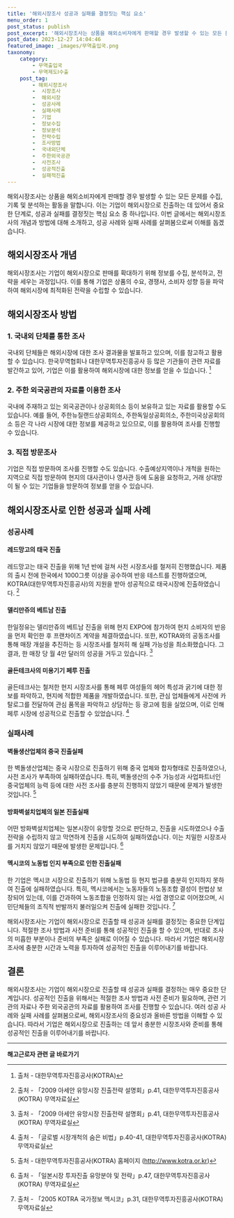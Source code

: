 ```yaml
---
title: '해외시장조사 성공과 실패를 결정짓는 핵심 요소'
menu_order: 1
post_status: publish
post_excerpt: '해외시장조사는 상품을 해외소비자에게 판매할 경우 발생할 수 있는 모든 문제를 수집, 기록 및 분석하는 활동을 말합니다. 이는 기업이 해외시장으로 진출하는 데 있어서 중요한 단계로, 성공과 실패를 결정짓는 핵심 요소 중 하나입니다. 이번 글에서는 해외시장조사의 개념과 방법에 대해 소개하고, 성공 사례와 실패 사례를 살펴봄으로써 이해를 돕겠습니다.'
post_date: 2023-12-27 14:04:46
featured_image: _images/무역출입국.png
taxonomy:
    category:
        - 무역출입국
        - 무역제도Ⅰ수출
    post_tag:
        - 해외시장조사
        -  시장조사
        -  해외시장
        -  성공사례
        -  실패사례
        -  기업
        -  정보수집
        -  정보분석
        -  전략수립
        -  조사방법
        -  국내외단체
        -  주한외국공관
        -  사전조사
        -  성공적진출
        -  실패적진출
---
```



해외시장조사는 상품을 해외소비자에게 판매할 경우 발생할 수 있는 모든 문제를 수집, 기록 및 분석하는 활동을 말합니다. 이는 기업이 해외시장으로 진출하는 데 있어서 중요한 단계로, 성공과 실패를 결정짓는 핵심 요소 중 하나입니다. 이번 글에서는 해외시장조사의 개념과 방법에 대해 소개하고, 성공 사례와 실패 사례를 살펴봄으로써 이해를 돕겠습니다. 

## 해외시장조사 개념
해외시장조사는 기업이 해외시장으로 판매를 확대하기 위해 정보를 수집, 분석하고, 전략을 세우는 과정입니다. 이를 통해 기업은 상품의 수요, 경쟁사, 소비자 성향 등을 파악하여 해외시장에 최적화된 전략을 수립할 수 있습니다. 

## 해외시장조사 방법

### 1. 국내외 단체를 통한 조사
국내외 단체들은 해외시장에 대한 조사 결과물을 발표하고 있으며, 이를 참고하고 활용할 수 있습니다. 한국무역협회나 대한무역투자진흥공사 등 많은 기관들이 관련 자료를 발간하고 있어, 기업은 이를 활용하여 해외시장에 대한 정보를 얻을 수 있습니다. [^1]

### 2. 주한 외국공관의 자료를 이용한 조사
국내에 주재하고 있는 외국공관이나 상공회의소 등이 보유하고 있는 자료를 활용할 수도 있습니다. 예를 들어, 주한뉴질랜드상공회의소, 주한독일상공회의소, 주한미국상공회의소 등은 각 나라 시장에 대한 정보를 제공하고 있으므로, 이를 활용하여 조사를 진행할 수 있습니다.

### 3. 직접 방문조사
기업은 직접 방문하여 조사를 진행할 수도 있습니다. 수출예상지역이나 개척을 원하는 지역으로 직접 방문하여 현지의 대사관이나 영사관 등에 도움을 요청하고, 거래 상대방이 될 수 있는 기업들을 방문하여 정보를 얻을 수 있습니다.

## 해외시장조사로 인한 성공과 실패 사례

### 성공사례

#### 레드망고의 태국 진출
레드망고는 태국 진출을 위해 1년 반에 걸쳐 사전 시장조사를 철저히 진행했습니다. 제품의 출시 전에 한국에서 1000그릇 이상을 공수하여 반응 테스트를 진행하였으며, KOTRA(대한무역투자진흥공사)의 지원을 받아 성공적으로 태국시장에 진출하였습니다. [^2]

#### 델리만쥬의 베트남 진출
한일정유는 델리만쥬의 베트남 진출을 위해 현지 EXPO에 참가하여 현지 소비자의 반응을 먼저 확인한 후 프랜차이즈 계약을 체결하였습니다. 또한, KOTRA와의 공동조사를 통해 매장 개설을 추진하는 등 시장조사를 철저히 해 실패 가능성을 최소화했습니다. 그 결과, 한 매장 당 월 4만 달러의 성공을 거두고 있습니다. [^2]

#### 골든테크사의 미용기기 페루 진출
골든테크사는 철저한 현지 시장조사를 통해 페루 여성들의 헤어 특성과 굵기에 대한 정보를 파악하고, 현지에 적합한 제품을 개발하였습니다. 또한, 관심 업체들에게 사전에 카탈로그를 전달하여 관심 품목을 파악하고 상담하는 등 광고에 힘을 실었으며, 이로 인해 페루 시장에 성공적으로 진출할 수 있었습니다. [^3]

### 실패사례

#### 벽돌생산업체의 중국 진출실패
한 벽돌생산업체는 중국 시장으로 진출하기 위해 중국 업체와 합자형태로 진출하였으나, 사전 조사가 부족하여 실패하였습니다. 특히, 벽돌생산의 수주 가능성과 사업파트너인 중국업체의 능력 등에 대한 사전 조사를 충분히 진행하지 않았기 때문에 문제가 발생한 것입니다. [^4]

#### 방화벽설치업체의 일본 진출실패
어떤 방화벽설치업체는 일본시장이 유망할 것으로 판단하고, 진출을 시도하였으나 수출전략을 수립하지 않고 막연하게 진출을 시도하여 실패하였습니다. 이는 치밀한 시장조사를 거치지 않았기 때문에 발생한 문제입니다. [^5]

#### 멕시코의 노동법 인지 부족으로 인한 진출실패
한 기업은 멕시코 시장으로 진출하기 위해 노동법 등 현지 법규를 충분히 인지하지 못하여 진출에 실패하였습니다. 특히, 멕시코에서는 노동자들의 노동조합 결성이 헌법상 보장되어 있는데, 이를 간과하여 노동조합을 인정하지 않는 사업 경영으로 이어졌으며, 시민단체들의 조직적 반발까지 불러일으켜 진출에 실패한 것입니다. [^6]

해외시장조사는 기업이 해외시장으로 진출할 때 성공과 실패를 결정짓는 중요한 단계입니다. 적절한 조사 방법과 사전 준비를 통해 성공적인 진출을 할 수 있으며, 반대로 조사의 미흡한 부분이나 준비의 부족은 실패로 이어질 수 있습니다. 따라서 기업은 해외시장조사에 충분한 시간과 노력을 투자하여 성공적인 진출을 이루어내기를 바랍니다.

[^1]: 출처 - 대한무역투자진흥공사(KOTRA)
[^2]: 출처 - 「2009 아세안 유망시장 진출전략 설명회」p.41, 대한무역투자진흥공사(KOTRA) 무역자료실
[^3]: 출처 - 「글로벌 시장개척의 숨은 비법」p.40-41, 대한무역투자진흥공사(KOTRA) 무역자료실
[^4]: 출처 - 대한무역투자진흥공사(KOTRA) 홈페이지 (http://www.kotra.or.kr)
[^5]: 출처 - 「일본시장 투자진출 유망분야 및 전략」p.47, 대한무역투자진흥공사(KOTRA) 무역자료실
[^6]: 출처 - 「2005 KOTRA 국가정보 멕시코」p.31, 대한무역투자진흥공사(KOTRA) 무역자료실

## 결론

해외시장조사는 기업이 해외시장으로 진출할 때 성공과 실패를 결정하는 매우 중요한 단계입니다. 성공적인 진출을 위해서는 적절한 조사 방법과 사전 준비가 필요하며, 관련 기관의 자료나 주한 외국공관의 자료를 활용하여 조사를 진행할 수 있습니다. 여러 성공 사례와 실패 사례를 살펴봄으로써, 해외시장조사의 중요성과 올바른 방법을 이해할 수 있습니다. 따라서 기업은 해외시장으로 진출하는 데 앞서 충분한 시장조사와 준비를 통해 성공적인 진출을 이루어내기를 바랍니다.
<!-- wp:separator -->
<hr class="wp-block-separator has-alpha-channel-opacity"/>
<!-- /wp:separator -->

<!-- wp:group {"backgroundColor":"base","layout":{"type":"constrained"}} -->
<div class="wp-block-group has-base-background-color has-background"><!-- wp:paragraph {"align":"center","fontSize":"medium"} -->
<p class="has-text-align-center has-large-font-size"><strong>해고근로자 관련 글 바로가기</strong></p>
<!-- /wp:paragraph -->


<!-- wp:latest-posts
{"categories":[{"id":12660,"count":19,"description":"","link":"https://uknowlaw.com/category/%ed%95%b4%ea%b3%a0%ea%b7%bc%eb%a1%9c%ec%9e%90/","name":"해고근로자","slug":"해고근로자","taxonomy":"category","parent":0,"meta":[],"_links":{"self":[{"href":"https://uknowlaw.com/wp-json/wp/v2/categories/12660"}],"collection":[{"href":"https://uknowlaw.com/wp-json/wp/v2/categories"}],"about":[{"href":"https://uknowlaw.com/wp-json/wp/v2/taxonomies/category"}],"wp:post_type":[{"href":"https://uknowlaw.com/wp-json/wp/v2/posts?categories=12660"}],"curies":[{"name":"wp","href":"https://api.w.org/{rel}","templated":true}]}}],"postsToShow":100,"excerptLength":28,"postLayout":"grid","columns":2,"featuredImageAlign":"left","featuredImageSizeSlug":"large","fontSize":"small"} /--></div>
<!-- /wp:group -->
